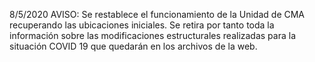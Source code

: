 8/5/2020
AVISO: Se restablece el funcionamiento de la Unidad de CMA recuperando las ubicaciones
iniciales. Se retira por tanto toda la información sobre las modificaciones estructurales
realizadas para la situación COVID 19 que quedarán en los archivos de la web.
